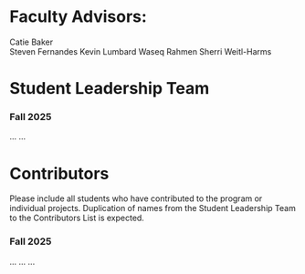 # Faculty Advisors: 
Catie Baker  
Steven Fernandes 
Kevin Lumbard 
Waseq Rahmen 
Sherri Weitl-Harms 

# Student Leadership Team
### Fall 2025
... 
... 
 
# Contributors 
 
Please include all students who have contributed to the program or individual projects. Duplication of names from the Student Leadership Team to the Contributors List is expected. 
 
### Fall 2025
... 
... 
... 
